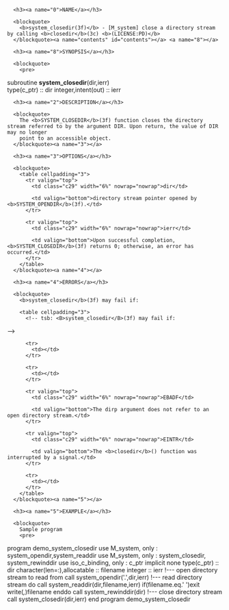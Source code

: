 <?
<body?>
<!DOCTYPE html PUBLIC "-//W3C//DTD XHTML 1.0 Transitional//EN"
    "http://www.w3.org/TR/xhtml1/DTD/xhtml1-transitional.dtd">

<html xmlns="http://www.w3.org/1999/xhtml">
<head>
  <meta name="generator" content="HTML Tidy for Cygwin (vers 25 March 2009), see www.w3.org" />

  <title></title>
</head>

<body>
  <div id="Container">
    <div id="Content">
      <div class="c28"></div><a name="0"></a>

      <h3><a name="0">NAME</a></h3>

      <blockquote>
        <b>system_closedir(3f)</b> - [M_system] close a directory stream by calling <b>closedir</b>(3c) <b>(LICENSE:PD)</b>
      </blockquote><a name="contents" id="contents"></a> <a name="8"></a>

      <h3><a name="8">SYNOPSIS</a></h3>

      <blockquote>
        <pre>
subroutine <b>system_closedir</b>(dir,ierr)
<br />        type(c_ptr)         :: dir
        integer,intent(out) :: ierr
</pre>
      </blockquote><a name="2"></a>

      <h3><a name="2">DESCRIPTION</a></h3>

      <blockquote>
        The <b>SYSTEM_CLOSEDIR</b>(3f) function closes the directory stream referred to by the argument DIR. Upon return, the value of DIR may no longer
        point to an accessible object.
      </blockquote><a name="3"></a>

      <h3><a name="3">OPTIONS</a></h3>

      <blockquote>
        <table cellpadding="3">
          <tr valign="top">
            <td class="c29" width="6%" nowrap="nowrap">dir</td>

            <td valign="bottom">directory stream pointer opened by <b>SYSTEM_OPENDIR</b>(3f).</td>
          </tr>

          <tr valign="top">
            <td class="c29" width="6%" nowrap="nowrap">ierr</td>

            <td valign="bottom">Upon successful completion, <b>SYSTEM_CLOSEDIR</b>(3f) returns 0; otherwise, an error has occurred.</td>
          </tr>
        </table>
      </blockquote><a name="4"></a>

      <h3><a name="4">ERRORS</a></h3>

      <blockquote>
        <b>system_closedir</b>(3f) may fail if:

        <table cellpadding="3">
          <!-- tsb: <B>system_closedir</B>(3f) may fail if:
 -->

          <tr>
            <td></td>
          </tr>

          <tr>
            <td></td>
          </tr>

          <tr valign="top">
            <td class="c29" width="6%" nowrap="nowrap">EBADF</td>

            <td valign="bottom">The dirp argument does not refer to an open directory stream.</td>
          </tr>

          <tr valign="top">
            <td class="c29" width="6%" nowrap="nowrap">EINTR</td>

            <td valign="bottom">The <b>closedir</b>() function was interrupted by a signal.</td>
          </tr>

          <tr>
            <td></td>
          </tr>
        </table>
      </blockquote><a name="5"></a>

      <h3><a name="5">EXAMPLE</a></h3>

      <blockquote>
        Sample program
        <pre>
   program demo_system_closedir
   use M_system, only : system_opendir,system_readdir
   use M_system, only : system_closedir, system_rewinddir
   use iso_c_binding, only : c_ptr
   implicit none
   type(c_ptr)                  :: dir
   character(len=:),allocatable :: filename
   integer                      :: ierr
   !--- open directory stream to read from
   call system_opendir('.',dir,ierr)
   !--- read directory stream
   do
      call system_readdir(dir,filename,ierr)
      if(filename.eq.' ')exit
      write(*,*)filename
   enddo
   call system_rewinddir(dir)
   !--- close directory stream
   call system_closedir(dir,ierr)
   end program demo_system_closedir
</pre>
      </blockquote>
    </div>
  </div>
</body>
</html>
